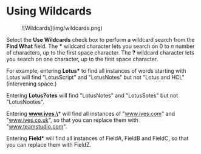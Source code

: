 # Using Wildcards

<figure markdown="1">
  ![Wildcards](img/wildcards.png)
</figure>

Select the **Use Wildcards** check box to perform a wildcard search from the **Find What** field. The **\*** wildcard character lets you search on 0 to *n* number of characters, up to the first space character. The **?** wildcard character lets you search on one character, up to the first space character.

For example, entering **Lotus\*** to find all instances of words starting with Lotus will find "LotusScript" and "LotusNotes" but not "Lotus and HCL" (intervening space.)

Entering **Lotus?otes** will find "LotusNotes" and "LotusSotes" but not "LotusNootes".

Entering **www.ives.\*** will find all instances of "www.ives.com" and "www.ives.co.uk", so that you can replace them with "www.teamstudio.com".

Entering **Field\*** will find all instances of FieldA, FieldB and FieldC, so that you can replace them with FieldZ.